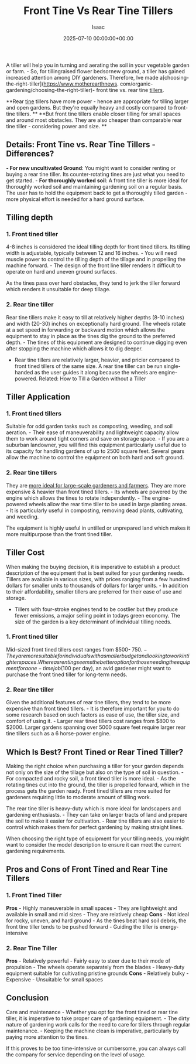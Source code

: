 ﻿---
title: Front Tine Vs Rear Tine Tillers
description: A tiller will help you in turning and aerating the soil in your vegetable garden or farm. - So, for tillingraised flower bedsornew ground, a tiller has gained...
slug: /front-tine-vs-rear-tine-tillers/
date: 2025-07-10 00:00:00+00:00
lastmod: 2025-07-10 00:00:00+03:00
author: Isaac
categories:
- Tillers
tags:
- tillers
- front
- tine
layout: post
---

A tiller will help you in turning and aerating the soil in your vegetable garden or farm. - So, for tillingraised flower bedsornew ground, a tiller has gained increased attention among DIY gardeners. Therefore, Ive made a[choosing-the-right-tiller](https://www.motherearthnews. com/organic-gardening/choosing-the-right-tiller)- front tine vs. rear tine [tillers](https://pestpolicy.com/best-rear-tine-tiller/).

**Rear [tine](https://pestpolicy.com/how-to-use-a-rear-tine-tiller/) tillers have more power - hence are appropriate for tilling larger and open gardens. But they're equally heavy and costly compared to front-tine tillers. ** **But front tine tillers enable closer tilling for small spaces and around most obstacles. They are also cheaper than comparable rear tine tiller - considering power and size. **

##  Details: Front Tine vs. Rear Tine Tillers - Differences?

**- For new uncultivated Ground**: You might want to consider renting or buying a rear tine tiller. Its counter-rotating tines are just what you need to get started. - **For thoroughly worked soil**: A front tine tiller is more ideal for thoroughly worked soil and maintaining gardening soil on a regular basis. The user has to hold the equipment back to get a thoroughly tilled garden - more physical effort is needed for a hard ground surface.

##  Tilling depth

###  1. Front tined tiller

4-8 inches is considered the ideal tilling depth for front tined tillers. Its tilling width is adjustable, typically between 12 and 16 inches. - You will need muscle power to control the tilling depth of the tillage and in propelling the machine forward. - The design of the front line tiller renders it difficult to operate on hard and uneven ground surfaces.

As the tines pass over hard obstacles, they tend to jerk the tiller forward which renders it unsuitable for deep tillage.

###  2. Rear tine tiller

Rear tine tillers make it easy to till at relatively higher depths (8-10 inches) and width (20-30) inches on exceptionally hard ground. The wheels rotate at a set speed in forwarding or backward motion which allows the equipment to stay in place as the tines dig the ground to the preferred depth. - The tines of this equipment are designed to continue digging even after stopping the machine which allows it to dig deeper.

- Rear tine tillers are relatively larger, heavier, and pricier compared to front tined tillers of the same size. A rear tine tiller can be run single-handed as the user guides it along because the wheels are engine-powered. Related: How to Till a Garden without a Tiller

##  Tiller Application

###  1. Front tined tillers

Suitable for odd garden tasks such as composting, weeding, and soil aeration. - Their ease of maneuverability and lightweight capacity allow them to work around tight corners and save on storage space. - If you are a suburban landowner, you will find this equipment particularly useful due to its capacity for handling gardens of up to 2500 square feet. Several gears allow the machine to control the equipment on both hard and soft ground.

###  2. Rear tine tillers

They are [more ideal for large-scale gardeners and farmers](https://pestpolicy.com/how-to-use-a-rear-tine-tiller/). They are more expensive & heavier than front tined tillers. - Its wheels are powered by the engine which allows the tines to rotate independently. - The engine-powered wheels allow the rear time tiller to be used in large planting areas. - It is particularly useful in composting, removing dead plants, cultivating, and weeding.

The equipment is highly useful in untilled or unprepared land which makes it more multipurpose than the front tined tiller.

##  Tiller Cost

When making the buying decision, it is imperative to establish a product description of the equipment that is best suited for your gardening needs. Tillers are available in various sizes, with prices ranging from a few hundred dollars for smaller units to thousands of dollars for larger units. - In addition to their affordability, smaller tillers are preferred for their ease of use and storage.

- Tillers with four-stroke engines tend to be costlier but they produce fewer emissions, a major selling point in todays green economy. The size of the garden is a key determinant of individual tilling needs.

###  1. Front tined tiller

Mid-sized front tined tillers cost ranges from $500- $750. - They are more suitable for individuals with a smaller budget and looking to work in tighter spaces. Whereas renting seems the better option for those needing the equipment for a one-time job ($100 per day), an avid gardener might want to purchase the front tined tiller for long-term needs.

###  2. Rear tine tiller

Given the additional features of rear tine tillers, they tend to be more expensive than front tined tillers. - It is therefore important for you to do some research based on such factors as ease of use, the tiller size, and comfort of using it. - Larger rear tined tillers cost ranges from $800 to $2000. Larger gardens spanning over 5000 square feet require larger rear tine tillers such as a 6 horse-power engine.

##  **Which Is Best? Front Tined or Rear Tined Tiller?**

Making the right choice when purchasing a tiller for your garden depends not only on the size of the tillage but also on the type of soil in question. - For compacted and rocky soil, a front tined tiller is more ideal. - As the rotating tines cut into the ground, the tiller is propelled forward, which in the process gets the garden ready. Front tined tillers are more suited for gardeners requiring little to moderate amount of tilling work.

The rear tine tiller is heavy-duty which is more ideal for landscapers and gardening enthusiasts. - They can take on larger tracts of land and prepare the soil to make it easier for cultivation. - Rear tine tillers are also easier to control which makes them for perfect gardening by making straight lines.

When choosing the right type of equipment for your tilling needs, you might want to consider the model description to ensure it can meet the current gardening requirements.

##  Pros and Cons of Front Tined and Rear Tine Tillers

###  1. Front Tined Tiller

**Pros** - Highly maneuverable in small spaces - They are lightweight and available in small and mid sizes - They are relatively cheap **Cons** - Not ideal for rocky, uneven, and hard ground - As the tines beat hard soil debris, the front tine tiller tends to be pushed forward - Guiding the tiller is energy-intensive

###  2. Rear Tine Tiller

**Pros** - Relatively powerful - Fairly easy to steer due to their mode of propulsion - The wheels operate separately from the blades - Heavy-duty equipment suitable for cultivating pristine grounds **Cons** - Relatively bulky - Expensive - Unsuitable for small spaces

##  Conclusion

Care and maintenance - Whether you opt for the front tined or rear tine tiller, it is imperative to take proper care of gardening equipment. - The dirty nature of gardening work calls for the need to care for tillers through regular maintenance. - Keeping the machine clean is imperative, particularly by paying more attention to the tines.

If this proves to be too time-intensive or cumbersome, you can always call the company for service depending on the level of usage.


